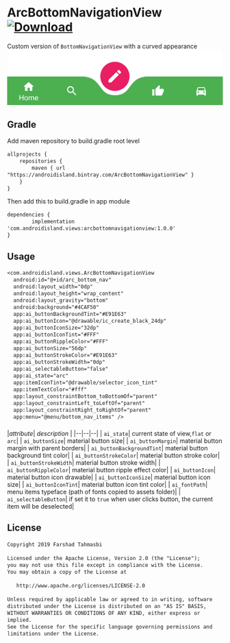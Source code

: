 
# ArcBottomNavigationView [ ![Download](https://api.bintray.com/packages/androidisland/ArcBottomNavigationView/arcbottomnavigationview/images/download.svg)](https://bintray.com/androidisland/ArcBottomNavigationView/arcbottomnavigationview/_latestVersion)

Custom version of `BottomNavigationView` with a curved appearance
![](raw/arcbottomnav.png)

## Gradle

Add maven repository to build.gradle root level

	allprojects {
		repositories {
			maven { url "https://androidisland.bintray.com/ArcBottomNavigationView" }
		}
	}
  
Then add this to build.gradle in app module
  
  	dependencies {
	        implementation 'com.androidisland.views:arcbottomnavigationview:1.0.0'
	}

## Usage

    <com.androidisland.views.ArcBottomNavigationView  
      android:id="@+id/arc_bottom_nav"  
      android:layout_width="0dp"  
      android:layout_height="wrap_content"  
      android:layout_gravity="bottom"  
      android:background="#4CAF50"  
      app:ai_buttonBackgroundTint="#E91E63"  
      app:ai_buttonIcon="@drawable/ic_create_black_24dp"  
      app:ai_buttonIconSize="32dp"  
      app:ai_buttonIconTint="#FFF"  
      app:ai_buttonRippleColor="#FFF"  
      app:ai_buttonSize="56dp"  
      app:ai_buttonStrokeColor="#E91E63"  
      app:ai_buttonStrokeWidth="0dp"  
      app:ai_selectableButton="false"  
      app:ai_state="arc"  
      app:itemIconTint="@drawable/selector_icon_tint"  
      app:itemTextColor="#fff"  
      app:layout_constraintBottom_toBottomOf="parent"  
      app:layout_constraintLeft_toLeftOf="parent"  
      app:layout_constraintRight_toRightOf="parent"  
      app:menu="@menu/bottom_nav_items" />
      
###      
|*attribute*| *description* |
|--|--|--|
| `ai_state`| current state of view,`flat` or `arc`|
| `ai_buttonSize`| material button size|
| `ai_buttonMargin`| material button margin with parent borders|
| `ai_buttonBackgroundTint`| material button background tint color|
| `ai_buttonStrokeColor`| material button stroke color|
| `ai_buttonStrokeWidth`| material button stroke width|
| `ai_buttonRippleColor`| material button ripple effect color|
| `ai_buttonIcon`| material button icon drawable|
| `ai_buttonIconSize`| material button icon size|
| `ai_buttonIconTint`| material button icon tint color|
| `ai_fontPath`| menu items typeface (path of fonts copied to assets folder)|
| `ai_selectableButton`| if set it to `true` when user clicks button, the current item will be deselected|


## License

    Copyright 2019 Farshad Tahmasbi
    
    Licensed under the Apache License, Version 2.0 (the "License");
    you may not use this file except in compliance with the License.
    You may obtain a copy of the License at
    
       http://www.apache.org/licenses/LICENSE-2.0
    
    Unless required by applicable law or agreed to in writing, software
    distributed under the License is distributed on an "AS IS" BASIS,
    WITHOUT WARRANTIES OR CONDITIONS OF ANY KIND, either express or implied.
    See the License for the specific language governing permissions and
    limitations under the License.
